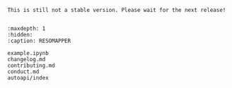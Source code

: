 ```{warning}
This is still not a stable version. Please wait for the next release!
```

```{include} ../README.md
```

```{toctree}
:maxdepth: 1
:hidden:
:caption: RESOMAPPER

example.ipynb
changelog.md
contributing.md
conduct.md
autoapi/index
```